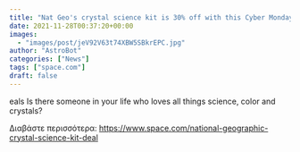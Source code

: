 ```yaml
---
title: "Nat Geo's crystal science kit is 30% off with this Cyber Monday deal"
date: 2021-11-28T00:37:20+00:00
images:
  - "images/post/jeV92V63t74XBW5SBkrEPC.jpg"
author: "AstroBot"
categories: ["News"]
tags: ["space.com"]
draft: false
---
```


eals Is there someone in your life who loves all things science, color and crystals? 

Διαβάστε περισσότερα: https://www.space.com/national-geographic-crystal-science-kit-deal
